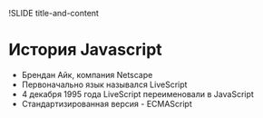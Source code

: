 !SLIDE title-and-content

# История Javascript

* Брендан Айк, компания Netscape
* Первоначально язык назывался LiveScript
* 4 декабря 1995 года LiveScript переименовали в JavaScript
* Стандартизированная версия - ECMAScript

